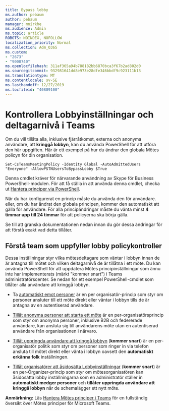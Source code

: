 ```yaml
---
title: Bypass lobby
ms.author: pebaum
author: pebaum
manager: mnirkhe
ms.audience: Admin
ms.topic: article
ROBOTS: NOINDEX, NOFOLLOW
localization_priority: Normal
ms.collection: Adm_O365
ms.custom:
- "2673"
- "9000740"
ms.openlocfilehash: 311af365a94b788182bb6870bca3f67b2ad802d0
ms.sourcegitcommit: 932981641dd8e973e28dfe346bbdf9c923111b13
ms.translationtype: MT
ms.contentlocale: sv-SE
ms.lasthandoff: 12/27/2019
ms.locfileid: "40889100"
---
```

# <a name="control-lobby-settings-and-level-of-participation-in-teams"></a>Kontrollera Lobbyinställningar och deltagarnivå i Teams

Om du vill tillåta alla, inklusive fjärråtkomst, externa och anonyma användare, att **kringgå lobbyn**, kan du använda PowerShell för att utföra den här uppgiften. Här är ett exempel på hur du ändrar den globala Mötes policyn för din organisation.

`Set-CsTeamsMeetingPolicy -Identity Global -AutoAdmittedUsers "Everyone" -AllowPSTNUsersToBypassLobby $True`

Denna cmdlet kräver för närvarande användning av Skype för Business PowerShell-modulen. För att få ställa in att använda denna cmdlet, checka ut [Hantera principer via PowerShell](https://docs.microsoft.com/microsoftteams/teams-powershell-overview#managing-policies-via-powershell).

När du har konfigurerat en princip måste du använda den för användare. eller, om du har ändrat den globala principen, kommer den automatiskt att gälla för användare. För alla principändringar måste du vänta minst **4 timmar upp till 24 timmar** för att policyerna ska börja gälla. 

Se till att granska dokumentationen nedan innan du gör dessa ändringar för att förstå exakt vad detta tillåter.


## <a name="understanding-teams-meeting-lobby-policy-controls"></a>Förstå team som uppfyller lobby policykontroller

Dessa inställningar styr vilka mötesdeltagare som väntar i lobbyn innan de är antagna till mötet och vilken deltagarnivå de är tillåtna i ett möte. Du kan använda PowerShell för att uppdatera Mötes principinställningar som ännu inte har implementerats (märkt "kommer snart") i Teams administratörscenter. Se nedan för ett exempel PowerShell-cmdlet som tillåter alla användare att kringgå lobbyn.

- Ta [automatiskt emot personer](https://docs.microsoft.com/microsoftteams/meeting-policies-in-teams#automatically-admit-people) är en per organisatör-princip som styr om personer ansluter till ett möte direkt eller väntar i lobbyn tills de är antagna av en autentiserad användare.

- [Tillåt anonyma personer att starta ett möte](https://docs.microsoft.com/microsoftteams/meeting-policies-in-teams#allow-anonymous-people-to-start-a-meeting) är en per-organisatörsprincip som styr om anonyma personer, inklusive B2B och federerade användare, kan ansluta sig till användarens möte utan en autentiserad användare från organisationen i närvaro.

- [Tillåt uppringda användare att kringgå lobbyn](https://docs.microsoft.com/microsoftteams/meeting-policies-in-teams#allow-dial-in-users-to-bypass-the-lobby-coming-soon) (**kommer snart**) är en per-organisatör politik som styr om personer som ringer in via telefon ansluta till mötet direkt eller vänta i lobbyn oavsett den **automatiskt erkänna folk** inställningen.

- [Tillåt organisatörer att åsidosätta Lobbyinställningar](https://docs.microsoft.com/microsoftteams/meeting-policies-in-teams#allow-organizers-to-override-lobby-settings-coming-soon) (**kommer snart**) är en per-Organizer-princip som styr om mötesorganisatören kan åsidosätta lobby inställningarna som en administratör ställer in **automatiskt medger personer** och **tillåter uppringda användare att kringgå lobbyn** när de schemalägger ett nytt möte.

**Anmärkning:** Läs [Hantera Mötes principer i Teams](https://docs.microsoft.com/microsoftteams/meeting-policies-in-teams) för en fullständig översikt över Mötes principer för Microsoft Teams.
